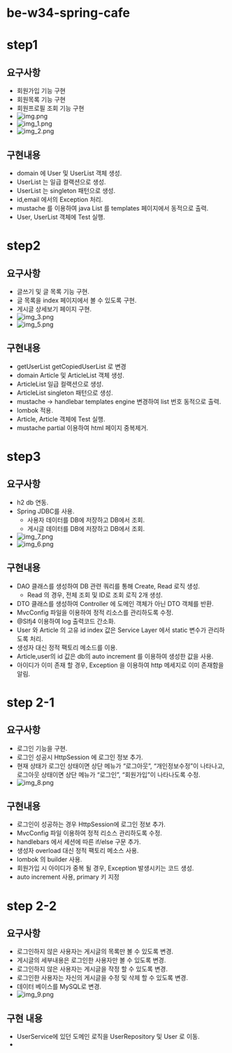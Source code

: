 # be-w34-spring-cafe

# step1
## 요구사항
- 회원가입 기능 구현
- 회원목록 기능 구현
- 회원프로필 조회 기능 구현
- ![img.png](img.png)
- ![img_1.png](img_1.png)
- ![img_2.png](img_2.png)

## 구현내용
- domain 에 User 및 UserList 객체 생성.
- UserList 는 일급 컬랙션으로 생성.
- UserList 는 singleton 패턴으로 생성.
- id,email 에서의 Exception 처리.
- mustache 를 이용하여 java List 를 templates 페이지에서 동적으로 출력.
- User, UserList 객체에 Test 실행.

# step2
## 요구사항
- 글쓰기 및 글 목록 기능 구현.
- 글 목록을 index 페이지에서 볼 수 있도록 구현.
- 게시글 상세보기 페이지 구현.
- ![img_3.png](img_3.png)
- ![img_5.png](img_5.png)

## 구현내용
- getUserList getCopiedUserList 로 변경
- domain Article 및 ArticleList 객체 생성.
- ArticleList 일급 컬랙션으로 생성.
- ArticleList singleton 패턴으로 생성.
- mustache -> handlebar templates engine 변경하여 list 번호 동적으로 출력.
- lombok 적용.
- Article, Article 객체에 Test 실행.
- mustache partial 이용하여 html 페이지 중복제거.

# step3
## 요구사항
- h2 db 연동.
- Spring JDBC를 사용.
  - 사용자 데이터를 DB에 저장하고 DB에서 조회.
  - 게시글 데이터를 DB에 저장하고 DB에서 조회.
- ![img_7.png](img_7.png)
- ![img_6.png](img_6.png)

## 구현내용
- DAO 클래스를 생성하여 DB 관련 쿼리를 통해 Create, Read 로직 생성.
  - Read 의 경우, 전체 조회 및 ID로 조회 로직 2개 생성.
- DTO 클래스를 생성하여 Controller 에 도메인 객체가 아닌 DTO 객체를 반환.
- MvcConfig 파일을 이용하여 정적 리소스를 관리하도록 수정.
- @Slfj4 이용하여 log 출력코드 간소화.
- User 와 Article 의 고유 id index 값은 Service Layer 에서 static 변수가 관리하도록 처리.
- 생성자 대신 정적 팩토리 메소드를 이용.
- Article,user의 id 값은 db의 auto increment 를 이용하여 생성한 값을 사용.
- 아이디가 이미 존재 할 경우, Exception 을 이용하여 http 메세지로 이미 존재함을 알림.

# step 2-1
## 요구사항
- 로그인 기능을 구현.
- 로그인 성공시 HttpSession 에 로그인 정보 추가.
- 현재 상태가 로그인 상태이면 상단 메뉴가 “로그아웃”, “개인정보수정”이 나타나고,
  로그아웃 상태이면 상단 메뉴가 “로그인”, “회원가입”이 나타나도록 수정.
- ![img_8.png](img_8.png)

## 구현내용
- 로그인이 성공하는 경우 HttpSession에 로그인 정보 추가.
- MvcConfig 파일 이용하여 정적 리소스 관리하도록 수정.
- handlebars 에서 세션에 따른 if/else 구문 추가.
- 생성자 overload 대신 정적 팩토리 메소스 사용.
- lombok 의 builder 사용.
- 회원가입 시 아이디가 중복 될 경우, Exception 발생시키는 코드 생성.
- auto increment 사용, primary 키 지정

# step 2-2
## 요구사항
- 로그인하지 않은 사용자는 게시글의 목록만 볼 수 있도록 변경.
- 게시글의 세부내용은 로그인한 사용자만 볼 수 있도록 변경.
- 로그인하지 않은 사용자는 게시글을 작정 할 수 있도록 변경.
- 로그인한 사용자는 자신의 게시글을 수정 및 삭제 할 수 있도록 변경.
- 데이터 베이스를 MySQL로 변경.
- ![img_9.png](img_9.png)

## 구현 내용
- UserService에 있던 도메인 로직을 UserRepository 및 User 로 이동.
- 